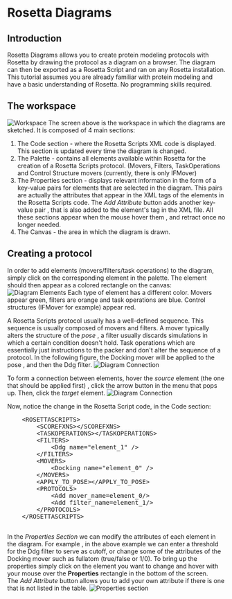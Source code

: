 Rosetta Diagrams
===============


Introduction
-------------

Rosetta Diagrams allows you to create protein modeling protocols with Rosetta by drawing the protocol as a diagram on a browser. The diagram can then be exported as a Rosetta Script and ran on any Rosetta installation. This tutorial assumes you are already familiar with protein modeling and have a basic understanding of Rosetta. No programming skills required.

The workspace
-------------
	
![Workspace](https://raw.github.com/LiorZ/RosettaDiagrams/master/readme_files/screenshot_clean.png)
The screen above is the workspace in which the diagrams are sketched. It is composed of 4 main sections:

1. The Code section - where the Rosetta Scripts XML code is displayed. This section is updated every time the diagram is changed.
2. The Palette - contains all elements available within Rosetta for the creation of a Rosetta Scripts protocol. (Movers, Filters, TaskOperations and Control Structure movers (currently, there is only IFMover)
3. The Properties section - displays relevant information in the form of a key-value pairs for elements that are selected in the diagram. This pairs are actually the attributes that appear in the XML tags of the elements in the Rosetta Scripts code. The *Add Attribute* button adds another key-value pair , that is also added to the element's tag in the XML file. All these sections appear when the mouse hover them , and retract once no longer needed.
4. The Canvas - the area in which the diagram is drawn.
	
Creating a protocol
--------------------

In order to add elements (movers/filters/task operations) to the diagram, simply click on the corresponding element in the palette. The element should then appear as a colored rectangle on the canvas:	
![Diagram Elements](https://raw.github.com/LiorZ/RosettaDiagrams/master/readme_files/elements.png)
Each type of element has a different color. Movers appear green, filters are orange and task operations are blue. Control structures (IFMover for example) appear red.

A Rosetta Scripts protocol usually has a well-defined sequence. This sequence is usually composed of movers and filters. A mover typically alters the structure of the *pose* , a filter usually discards simulations in which a certain condition doesn't hold. Task operations which are essentially just instructions to the packer and don't alter the sequence of a protocol. 
In the following figure, the Docking mover will be applied to the pose , and then the Ddg filter.
![Diagram Connection](https://raw.github.com/LiorZ/RosettaDiagrams/master/readme_files/connection.png)

To form a connection between elements, hover the *source* element (the one that should be applied first) , click the arrow button in the menu that pops up. Then, click the *target* element.
![Diagram Connection](https://raw.github.com/LiorZ/RosettaDiagrams/master/readme_files/form_connection.png)

Now, notice the change in the Rosetta Script code, in the Code section:
<pre>
	&lt;ROSETTASCRIPTS&gt;
		&lt;SCOREFXNS&gt;&lt;/SCOREFXNS&gt;
		&lt;TASKOPERATIONS&gt;&lt;/TASKOPERATIONS&gt;
		&lt;FILTERS&gt;
			&lt;Ddg name=&quot;element_1&quot; /&gt;
		&lt;/FILTERS&gt;
		&lt;MOVERS&gt;
			&lt;Docking name=&quot;element_0&quot; /&gt;
		&lt;/MOVERS&gt;
		&lt;APPLY_TO_POSE&gt;&lt;/APPLY_TO_POSE&gt;
		&lt;PROTOCOLS&gt;
			&lt;Add mover_name=element_0/&gt;
			&lt;Add filter_name=element_1/&gt;
		&lt;/PROTOCOLS&gt;
	&lt;/ROSETTASCRIPTS&gt;
	
</pre>
In the *Properties Section* we can modify the attributes of each element in the diagram. For example , in the above example we can enter a threshold for the Ddg filter to serve as cutoff, or change some of the attributes of the Docking mover such as fullatom (true/false or 1/0). To bring up the properties simply click on the element you want to change and hover with your mouse over the **Properties** rectangle in the bottom of the screen.  
The *Add Attribute* button allows you to add your own attribute if there is one that is not listed in the table.
![Properties section](https://raw.github.com/LiorZ/RosettaDiagrams/master/readme_files/properties_section.png)



